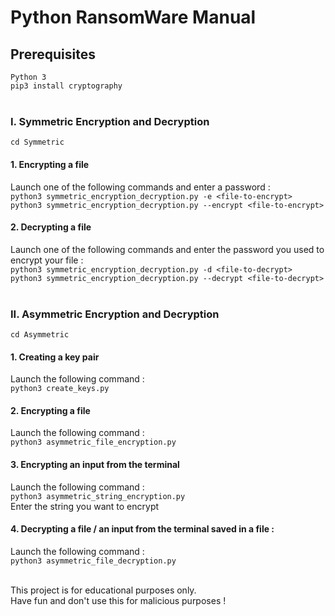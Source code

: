 # Python RansomWare Manual

## Prerequisites <br>

`Python 3` <br>
`pip3 install cryptography` <br> <br>

### I. Symmetric Encryption and Decryption <br>

`cd Symmetric` <br>

#### 1. Encrypting a file
Launch one of the following commands and enter a password : <br>
`python3 symmetric_encryption_decryption.py -e <file-to-encrypt>` <br>
`python3 symmetric_encryption_decryption.py --encrypt <file-to-encrypt>` <br>

#### 2. Decrypting a file
Launch one of the following commands and enter the password you used to encrypt your file : <br>
`python3 symmetric_encryption_decryption.py -d <file-to-decrypt>` <br>
`python3 symmetric_encryption_decryption.py --decrypt <file-to-decrypt>` <br> <br>


### II. Asymmetric Encryption and Decryption

`cd Asymmetric` <br>

#### 1. Creating a key pair
Launch the following command : <br>
`python3 create_keys.py` <br>

#### 2. Encrypting a file 
Launch the following command : <br>
`python3 asymmetric_file_encryption.py` <br>

#### 3. Encrypting an input from the terminal
Launch the following command : <br>
`python3 asymmetric_string_encryption.py` <br>
Enter the string you want to encrypt <br>

#### 4. Decrypting a file / an input from the terminal saved in a file :
Launch the following command : <br>
`python3 asymmetric_file_decryption.py` <br> <br>

This project is for educational purposes only. <br>
Have fun and don't use this for malicious purposes !
